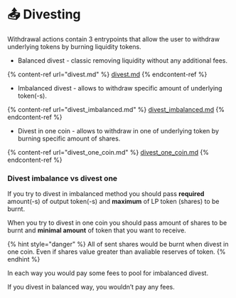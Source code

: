 # 📤 Divesting

Withdrawal actions contain 3 entrypoints that allow the user to withdraw underlying tokens by burning liquidity tokens.

* Balanced divest - classic removing liquidity without any additional fees.

{% content-ref url="divest.md" %}
[divest.md](divest.md)
{% endcontent-ref %}

* Imbalanced divest - allows to withdraw specific amount of underlying token(-s).

{% content-ref url="divest_imbalanced.md" %}
[divest\_imbalanced.md](divest\_imbalanced.md)
{% endcontent-ref %}

* Divest in one coin - allows to withdraw in one of underlying token by burning specific amount of shares.

{% content-ref url="divest_one_coin.md" %}
[divest\_one\_coin.md](divest\_one\_coin.md)
{% endcontent-ref %}

### Divest imbalance vs divest one

If you try to divest in imbalanced method you should pass **required** amount(-s) of output token(-s) and **maximum** of LP token (shares) to be burnt.

When you try to divest in one coin you should pass amount of shares to be burnt and **minimal amount** of token that you want to receive.

{% hint style="danger" %}
All of sent shares would be burnt when divest in one coin. Even if shares value greater than avaliable reserves of token.
{% endhint %}

In each way you would pay some fees to pool for imbalanced divest.

If you divest in balanced way, you wouldn’t pay any fees.
